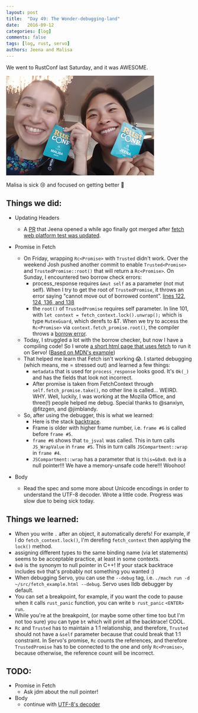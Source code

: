 ```yaml
---
layout: post
title:  "Day 49: The Wonder-debugging-land"
date:   2016-09-12
categories: [log]
comments: false
tags: [log, rust, servo]
authors: Jeena and Malisa
---
```

We went to RustConf last Saturday, and it was AWESOME.

![jammin the rustconf](/img/jammin-the-rustconf.jpg)

Malisa is sick :cry: and focused on getting better :tea:

## Things we did:
- Updating Headers
    - A [PR](https://github.com/servo/servo/pull/13004) that Jeena opened a while ago finally got merged after [fetch web platform test was updated](https://github.com/w3c/web-platform-tests/pull/3646).

- Promise in Fetch
    - On Friday, wrapping `Rc<Promise>` with `Trusted` didn't work. Over the weekend Josh pushed another commit to enable `Trusted<Promise>` and `TrustedPromise::root()` that will return a `Rc<Promise>`. On Sunday, I encountered two borrow check errors:
        - process_response requires `&mut self` as a parameter (not mut self). When I try to get the root of `TrustedPromise`, it throws an error saying "cannot move out of borrowed content”. [lines 122, 124, 136, and 138](https://gist.github.com/jeenalee/8f5ee01bb35188e1c3a18e366bd6967b#file-fetch-rs-L118-L141)
        - the `root()` of `TrustedPromise` requires self parameter. In line 101, with `let context = fetch_context.lock().unwrap();` which is type `MutexGuard`, which derefs to &T. When we try to access the `Rc<Promise>` via `context.fetch_promise.root()`, the compiler throws a [borrow error](https://gist.github.com/jeenalee/8f5ee01bb35188e1c3a18e366bd6967b#file-fetch-rs-L101-L103).
    - Today, I struggled a lot with the borrow checker, but now I have a compiling code! So I wrote [a short html page that uses fetch](https://gist.github.com/jeenalee/e68017aa24812a9349b1f3f8fb865b45) to run it on Servo! ([Based on MDN's example](https://github.com/mdn/fetch-examples/blob/gh-pages/fetch-request/index.html))
    - That helped me learn that Fetch isn't working :scream:. I started debugging (which means, me = stressed out) and learned a few things:
        - `metadata` that is used for `process_response` looks good. It's `Ok(_)` and has the fields that look not incorrect.
        - After promise is taken from FetchContext through `self.fetch_promise.take()`, no other line is called... WEIRD. WHY. Well, luckily, I was working at the Mozilla Office, and three(!) people helped me debug. Special thanks to @sanxiyn, @fitzgen, and @jimblandy.
    - So, after using the debugger, this is what we learned:
        - Here is the stack [backtrace](https://www.irccloud.com/pastebin/9kTP1yBn/).
        - Frame is older with higher frame number, i.e. `frame #6` is called before `frame #5`.
        - `frame #6` shows that `to_jsval` was called. This in turn calls `JS_WrapValue` in `frame #5`. This in turn calls `JSCompartment::wrap` in `frame #4`.
        - `JSCompartment::wrap` has a parameter that is `this=&0x0`. `0x0` is a null pointer!!! We have a memory-unsafe code here!!! Woohoo!

- Body
    - Read the spec and some more about Unicode encodings in order to understand the UTF-8 decoder. Wrote a little code. Progress was slow due to being sick today.

## Things we learned:
- When you write `.` after an object, it automatically derefs! For example, if I do `fetch_context.lock()`, I'm derefing `fetch_context` then applying the `lock()` method.
- assigning different types to the same binding name (via let statements) seems to be acceptable practice, at least in some contexts.
- `0x0` is the synonym to null pointer in C++! If your stack backtrace includes `0x0` that's probably not something you wanted :)
- When debugging Servo, you can use the `--debug` tag, i.e. `./mach run -d ~/src/fetch_example.html --debug`. Servo uses lldb debugger by default.
- You can set a breakpoint, for example, if you want the code to pause when it calls `rust_panic` function, you can write `b rust_panic` `<ENTER>` `run`.
- While you're at the breakpoint, (or maybe some other time too but I'm not too sure) you can type `bt` which will print all the backtrace! COOL.
- `Rc` and `Trusted` has to maintain a 1:1 relationship, and therefore, `Trusted` should not have a `&self` parameter because that could break that 1:1 constraint. In Servo's promise, `Rc` counts the references, and therefore `TrustedPromise` has to be connected to the one and only `Rc<Promise>`, because otherwise, the reference count will be incorrect.

## TODO:
- Promise in Fetch
    - Ask jdm about the null pointer!
- Body
    - continue with [UTF-8's decoder](https://encoding.spec.whatwg.org/#utf-8-decode)
